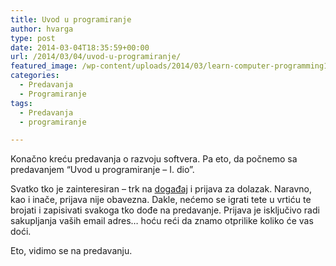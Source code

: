 ```yaml
---
title: Uvod u programiranje
author: hvarga
type: post
date: 2014-03-04T18:35:59+00:00
url: /2014/03/04/uvod-u-programiranje/
featured_image: /wp-content/uploads/2014/03/learn-computer-programming1.png
categories:
  - Predavanja
  - Programiranje
tags:
  - Predavanja
  - programiranje

---
```

Konačno kreću predavanja o razvoju softvera. Pa eto, da počnemo sa predavanjem &#8220;Uvod u programiranje &#8211; I. dio&#8221;.

Svatko tko je zainteresiran &#8211; trk na <a title="Uvod u programiranje – I. dio" href="https://www.opensource-osijek.org/wordpress/events/uvod-u-programiranje-i-dio/" target="_blank">događaj</a> i prijava za dolazak. Naravno, kao i inače, prijava nije obavezna. Dakle, nećemo se igrati tete u vrtiću te brojati i zapisivati svakoga tko dođe na predavanje. Prijava je isključivo radi sakupljanja vaših email adres&#8230; hoću reći da znamo otprilike koliko će vas doći.

Eto, vidimo se na predavanju.